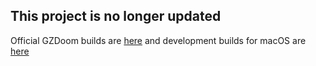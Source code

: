 ## This project is no longer updated

Official GZDoom builds are [here](http://forum.drdteam.org/viewforum.php?f=23) and development builds for macOS are [here](http://devbuilds.drdteam.org/gzdoom-mac/)
